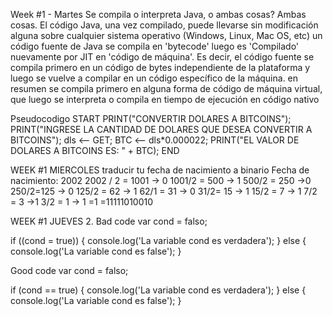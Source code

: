 Week #1 - Martes
Se compila o interpreta Java, o ambas cosas?
Ambas cosas. El código Java, una vez compilado, puede llevarse sin modificación alguna sobre cualquier sistema operativo (Windows, Linux, Mac OS, etc)  un código fuente de Java se compila en 'bytecode' luego es 'Compilado' nuevamente por JIT en 'código de máquina'. Es decir, el código fuente se compila primero en un código de bytes independiente de la plataforma y luego se vuelve a compilar en un código específico de la máquina. en resumen se compila primero en alguna forma de código de máquina virtual, que luego se interpreta o compila en tiempo de ejecución en código nativo

Pseudocodigo
START
PRINT("CONVERTIR DOLARES A BITCOINS");
PRINT("INGRESE LA CANTIDAD DE DOLARES QUE DESEA CONVERTIR A BITCOINS");
dls <-- GET;
BTC <-- dls*0.000022;
PRINT("EL VALOR DE DOLARES A BITCOINS ES: " + BTC);
END

WEEK #1 MIERCOLES
traducir tu fecha de nacimiento a binario
Fecha de nacimiento: 2002
2002 / 2 = 1001 -> 0
1001/2 = 500 -> 1
500/2 = 250 ->0
250/2=125 -> 0
125/2 = 62 -> 1
62/1 = 31 -> 0
31/2= 15 -> 1
15/2 = 7 -> 1
7/2 = 3 ->1
3/2 = 1 -> 1
=1
=11111010010

WEEK #1 JUEVES
2. Bad code
var cond = falso;

if ((cond = true)) {
  console.log('La variable cond es verdadera');
} else {
  console.log('La variable cond es false');
}

Good code
var cond = falso;

if (cond == true) {
  console.log('La variable cond es verdadera');
} else {
  console.log('La variable cond es false');
}

